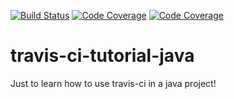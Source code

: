 [![Build Status](https://travis-ci.org/chamap1/travis-ci-tutorial-java.svg?branch=master)](https://travis-ci.org/chamap1/travis-ci-tutorial-java)
[![Code Coverage](https://codecov.io/github/joaomlneto/travis-ci-tutorial-java/coverage.svg)](https://codecov.io/gh/joaomlneto/travis-ci-tutorial-java)
[![Code Coverage](https://codeship.com/projects/b1c2a370-2680-0134-dc95-76330feb89c7/status?branch=master)](https://codeship.com/projects/162023)

# travis-ci-tutorial-java
Just to learn how to use travis-ci in a java project!

